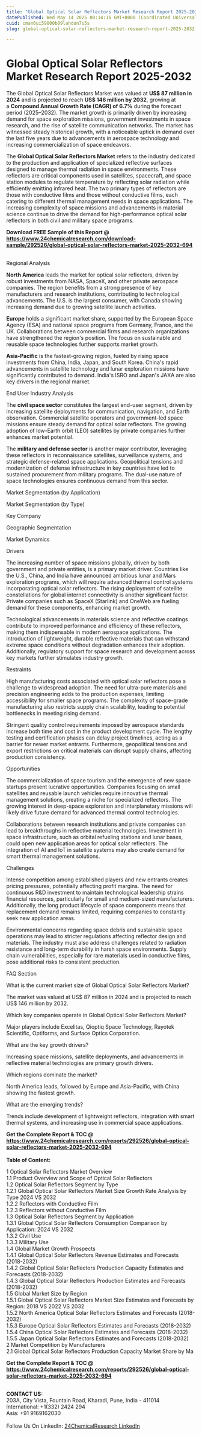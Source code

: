 ```yaml
---
title: "Global Optical Solar Reflectors Market Research Report 2025-2032"
datePublished: Wed May 14 2025 00:14:16 GMT+0000 (Coordinated Universal Time)
cuid: cman6ui59000b09lahdon7s5s
slug: global-optical-solar-reflectors-market-research-report-2025-2032

---
```


# Global Optical Solar Reflectors Market Research Report 2025-2032

<p>The Global Optical Solar Reflectors Market was valued at <strong>US$ 87 million in 2024</strong> and is projected to reach <strong>US$ 146 million by 2032</strong>, growing at a <strong>Compound Annual Growth Rate (CAGR) of 6.7%</strong> during the forecast period (2025–2032). The market growth is primarily driven by increasing demand for space exploration missions, government investments in space research, and the rise of satellite communication networks. The market has witnessed steady historical growth, with a noticeable uptick in demand over the last five years due to advancements in aerospace technology and increasing commercialization of space endeavors.</p><p>
</p><p>The <strong>Global Optical Solar Reflectors Market</strong> refers to the industry dedicated to the production and application of specialized reflective surfaces designed to manage thermal radiation in space environments. These reflectors are critical components used in satellites, spacecraft, and space station modules to regulate temperature by reflecting solar radiation while efficiently emitting infrared heat. The two primary types of reflectors are those with conductive films and those without conductive films, each catering to different thermal management needs in space applications. The increasing complexity of space missions and advancements in material science continue to drive the demand for high-performance optical solar reflectors in both civil and military space programs.</p><div><b>Download FREE Sample of this Report @ 
            <a href="https://www.24chemicalresearch.com/download-sample/292526/global-optical-solar-reflectors-market-2025-2032-694">
            https://www.24chemicalresearch.com/download-sample/292526/global-optical-solar-reflectors-market-2025-2032-694</a></b></div><br><p>
Regional Analysis</p><p>
</p><p><strong>North America</strong> leads the market for optical solar reflectors, driven by robust investments from NASA, SpaceX, and other private aerospace companies. The region benefits from a strong presence of key manufacturers and research institutions, contributing to technological advancements. The U.S. is the largest consumer, with Canada showing increasing demand due to growing satellite launch activities.</p><p>
</p><p><strong>Europe</strong> holds a significant market share, supported by the European Space Agency (ESA) and national space programs from Germany, France, and the UK. Collaborations between commercial firms and research organizations have strengthened the region's position. The focus on sustainable and reusable space technologies further supports market growth.</p><p>
</p><p><strong>Asia-Pacific</strong> is the fastest-growing region, fueled by rising space investments from China, India, Japan, and South Korea. China's rapid advancements in satellite technology and lunar exploration missions have significantly contributed to demand. India's ISRO and Japan's JAXA are also key drivers in the regional market.</p><p>
End User Industry Analysis</p><p>
</p><p>The <strong>civil space sector</strong> constitutes the largest end-user segment, driven by increasing satellite deployments for communication, navigation, and Earth observation. Commercial satellite operators and government-led space missions ensure steady demand for optical solar reflectors. The growing adoption of low-Earth orbit (LEO) satellites by private companies further enhances market potential.</p><p>
</p><p>The <strong>military and defense sector</strong> is another major contributor, leveraging these reflectors in reconnaissance satellites, surveillance systems, and strategic defense-related space applications. Geopolitical tensions and modernization of defense infrastructure in key countries have led to sustained procurement from military programs. The dual-use nature of space technologies ensures continuous demand from this sector.</p><p>
Market Segmentation (by Application)</p><p>
</p><p>
Market Segmentation (by Type)</p><p>
</p><p>
Key Company</p><p>
</p><p>
Geographic Segmentation</p><p>
</p><p>
Market Dynamics</p><p>
Drivers</p><p>
</p><p>The increasing number of space missions globally, driven by both government and private entities, is a primary market driver. Countries like the U.S., China, and India have announced ambitious lunar and Mars exploration programs, which will require advanced thermal control systems incorporating optical solar reflectors. The rising deployment of satellite constellations for global internet connectivity is another significant factor. Private companies such as SpaceX (Starlink) and OneWeb are fueling demand for these components, enhancing market growth.</p><p>
</p><p>Technological advancements in materials science and reflective coatings contribute to improved performance and efficiency of these reflectors, making them indispensable in modern aerospace applications. The introduction of lightweight, durable reflective materials that can withstand extreme space conditions without degradation enhances their adoption. Additionally, regulatory support for space research and development across key markets further stimulates industry growth.</p><p>
Restraints</p><p>
</p><p>High manufacturing costs associated with optical solar reflectors pose a challenge to widespread adoption. The need for ultra-pure materials and precision engineering adds to the production expenses, limiting accessibility for smaller space programs. The complexity of space-grade manufacturing also restricts supply chain scalability, leading to potential bottlenecks in meeting rising demand.</p><p>
</p><p>Stringent quality control requirements imposed by aerospace standards increase both time and cost in the product development cycle. The lengthy testing and certification phases can delay project timelines, acting as a barrier for newer market entrants. Furthermore, geopolitical tensions and export restrictions on critical materials can disrupt supply chains, affecting production consistency.</p><p>
Opportunities</p><p>
</p><p>The commercialization of space tourism and the emergence of new space startups present lucrative opportunities. Companies focusing on small satellites and reusable launch vehicles require innovative thermal management solutions, creating a niche for specialized reflectors. The growing interest in deep-space exploration and interplanetary missions will likely drive future demand for advanced thermal control technologies.</p><p>
</p><p>Collaborations between research institutions and private companies can lead to breakthroughs in reflective material technologies. Investment in space infrastructure, such as orbital refueling stations and lunar bases, could open new application areas for optical solar reflectors. The integration of AI and IoT in satellite systems may also create demand for smart thermal management solutions.</p><p>
Challenges</p><p>
</p><p>Intense competition among established players and new entrants creates pricing pressures, potentially affecting profit margins. The need for continuous R&amp;D investment to maintain technological leadership strains financial resources, particularly for small and medium-sized manufacturers. Additionally, the long product lifecycle of space components means that replacement demand remains limited, requiring companies to constantly seek new application areas.</p><p>
</p><p>Environmental concerns regarding space debris and sustainable space operations may lead to stricter regulations affecting reflector design and materials. The industry must also address challenges related to radiation resistance and long-term durability in harsh space environments. Supply chain vulnerabilities, especially for rare materials used in conductive films, pose additional risks to consistent production.</p><p>
FAQ Section</p><p>
What is the current market size of Global Optical Solar Reflectors Market?</p><p>
</p><p>The market was valued at US$ 87 million in 2024 and is projected to reach US$ 146 million by 2032.</p><p>
Which key companies operate in Global Optical Solar Reflectors Market?</p><p>
</p><p>Major players include Excelitas, Qioptiq Space Technology, Rayotek Scientific, Optiforms, and Surface Optics Corporation.</p><p>
What are the key growth drivers?</p><p>
</p><p>Increasing space missions, satellite deployments, and advancements in reflective material technologies are primary growth drivers.</p><p>
Which regions dominate the market?</p><p>
</p><p>North America leads, followed by Europe and Asia-Pacific, with China showing the fastest growth.</p><p>
What are the emerging trends?</p><p>
</p><p>Trends include development of lightweight reflectors, integration with smart thermal systems, and increasing use in commercial space applications.</p>

<div><b>Get the Complete Report & TOC @ 
            <a href="https://www.24chemicalresearch.com/reports/292526/global-optical-solar-reflectors-market-2025-2032-694">
            https://www.24chemicalresearch.com/reports/292526/global-optical-solar-reflectors-market-2025-2032-694</a></b></div><br>
            <b>Table of Content:</b><p>1 Optical Solar Reflectors Market Overview<br />
    1.1 Product Overview and Scope of Optical Solar Reflectors<br />
    1.2 Optical Solar Reflectors Segment by Type<br />
        1.2.1 Global Optical Solar Reflectors Market Size Growth Rate Analysis by Type 2024 VS 2032<br />
        1.2.2 Reflectors with Conductive Film<br />
        1.2.3 Reflectors without Conductive Film<br />
    1.3 Optical Solar Reflectors Segment by Application<br />
        1.3.1 Global Optical Solar Reflectors Consumption Comparison by Application: 2024 VS 2032<br />
        1.3.2 Civil Use<br />
        1.3.3 Military Use<br />
    1.4 Global Market Growth Prospects<br />
        1.4.1 Global Optical Solar Reflectors Revenue Estimates and Forecasts (2018-2032)<br />
        1.4.2 Global Optical Solar Reflectors Production Capacity Estimates and Forecasts (2018-2032)<br />
        1.4.3 Global Optical Solar Reflectors Production Estimates and Forecasts (2018-2032)<br />
    1.5 Global Market Size by Region<br />
        1.5.1 Global Optical Solar Reflectors Market Size Estimates and Forecasts by Region: 2018 VS 2022 VS 2032<br />
        1.5.2 North America Optical Solar Reflectors Estimates and Forecasts (2018-2032)<br />
        1.5.3 Europe Optical Solar Reflectors Estimates and Forecasts (2018-2032)<br />
        1.5.4 China Optical Solar Reflectors Estimates and Forecasts (2018-2032)<br />
        1.5.5 Japan Optical Solar Reflectors Estimates and Forecasts (2018-2032)<br />
2 Market Competition by Manufacturers<br />
    2.1 Global Optical Solar Reflectors Production Capacity Market Share by Ma</p>

<div><b>Get the Complete Report & TOC @ 
            <a href="https://www.24chemicalresearch.com/reports/292526/global-optical-solar-reflectors-market-2025-2032-694">
            https://www.24chemicalresearch.com/reports/292526/global-optical-solar-reflectors-market-2025-2032-694</a></b></div><br>

<b>CONTACT US:</b><br>
            203A, City Vista, Fountain Road, Kharadi, Pune, India - 411014<br>
            International: +1(332) 2424 294<br>
            Asia: +91 9169162030 <br><br>
            Follow Us On LinkedIn: <a href="https://www.linkedin.com/company/24chemicalresearch/">24ChemicalResearch LinkedIn</a>